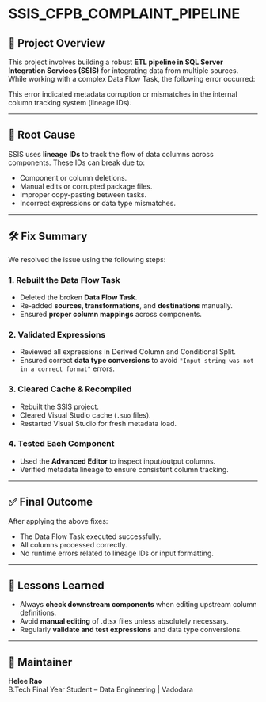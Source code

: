 # SSIS_CFPB_COMPLAINT_PIPELINE


## 📌 Project Overview
This project involves building a robust **ETL pipeline in SQL Server Integration Services (SSIS)** for integrating data from multiple sources. While working with a complex Data Flow Task, the following error occurred:


This error indicated metadata corruption or mismatches in the internal column tracking system (lineage IDs).

---

## 🧩 Root Cause
SSIS uses **lineage IDs** to track the flow of data columns across components. These IDs can break due to:
- Component or column deletions.
- Manual edits or corrupted package files.
- Improper copy-pasting between tasks.
- Incorrect expressions or data type mismatches.

---

## 🛠️ Fix Summary

We resolved the issue using the following steps:

### 1. Rebuilt the Data Flow Task
- Deleted the broken **Data Flow Task**.
- Re-added **sources, transformations**, and **destinations** manually.
- Ensured **proper column mappings** across components.

### 2. Validated Expressions
- Reviewed all expressions in Derived Column and Conditional Split.
- Ensured correct **data type conversions** to avoid `"Input string was not in a correct format"` errors.

### 3. Cleared Cache & Recompiled
- Rebuilt the SSIS project.
- Cleared Visual Studio cache (`.suo` files).
- Restarted Visual Studio for fresh metadata load.

### 4. Tested Each Component
- Used the **Advanced Editor** to inspect input/output columns.
- Verified metadata lineage to ensure consistent column tracking.

---

## ✅ Final Outcome
After applying the above fixes:
- The Data Flow Task executed successfully.
- All columns processed correctly.
- No runtime errors related to lineage IDs or input formatting.


---

## 🧠 Lessons Learned
- Always **check downstream components** when editing upstream column definitions.
- Avoid **manual editing** of .dtsx files unless absolutely necessary.
- Regularly **validate and test expressions** and data type conversions.

---

## 👤 Maintainer
**Helee Rao**  
B.Tech Final Year Student – Data Engineering | Vadodara  

